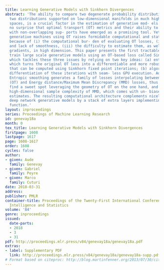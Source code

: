 ```yaml
---
title: Learning Generative Models with Sinkhorn Divergences
abstract: 'The ability to compare two degenerate probability distributions, that is
  two distributions supported on low-dimensional manifolds in much higher-dimensional
  spaces, is a crucial factor in the estimation of generative mod- els.It is therefore
  no surprise that optimal transport (OT) metrics and their ability to handle measures
  with non-overlapping sup- ports have emerged as a promising tool. Yet, training
  generative machines using OT raises formidable computational and statistical challenges,
  because of (i) the computational bur- den of evaluating OT losses, (ii) their instability
  and lack of smoothness, (iii) the difficulty to estimate them, as well as their
  gradients, in high dimension. This paper presents the first tractable method to
  train large scale generative models using an OT-based loss called Sinkhorn loss
  which tackles these three issues by relying on two key ideas: (a) entropic smoothing,
  which turns the original OT loss into a differentiable and more robust quantity
  that can be computed using Sinkhorn fixed point iterations; (b) algorithmic (automatic)
  differentiation of these iterations with seam- less GPU execution. Additionally,
  Entropic smoothing generates a family of losses interpolating between Wasserstein
  (OT) and Energy distance/Maximum Mean Discrepancy (MMD) losses, thus allowing to
  find a sweet spot leveraging the geometry of OT on the one hand, and the favorable
  high-dimensional sample complexity of MMD, which comes with un- biased gradient
  estimates. The resulting computational architecture complements nicely standard
  deep network generative models by a stack of extra layers implementing the loss
  function.'
layout: inproceedings
series: Proceedings of Machine Learning Research
id: genevay18a
month: 0
tex_title: Learning Generative Models with Sinkhorn Divergences
firstpage: 1608
lastpage: 1617
page: 1608-1617
order: 1608
cycles: false
author:
- given: Aude
  family: Genevay
- given: Gabriel
  family: Peyre
- given: Marco
  family: Cuturi
date: 2018-03-31
address: 
publisher: PMLR
container-title: Proceedings of the Twenty-First International Conference on Artficial
  Intelligence and Statistics
volume: '84'
genre: inproceedings
issued:
  date-parts:
  - 2018
  - 3
  - 31
pdf: http://proceedings.mlr.press/v84/genevay18a/genevay18a.pdf
extras:
- label: Supplementary PDF
  link: http://proceedings.mlr.press/v84/genevay18a/genevay18a-supp.pdf
# Format based on citeproc: http://blog.martinfenner.org/2013/07/30/citeproc-yaml-for-bibliographies/
---
```

